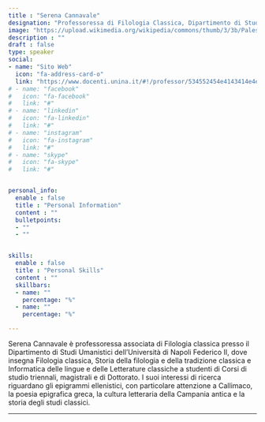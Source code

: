 ```yaml
---
title : "Serena Cannavale"
designation: "Professoressa di Filologia Classica, Dipartimento di Studi Umanistici (UniNa)"
image: "https://upload.wikimedia.org/wikipedia/commons/thumb/3/3b/Palestra_grande_di_pompei%2C_affreschi_di_Moregine%2C_primo_triclinio_%2C_IV_stile%2C_epoca_neroniana%2C_le_muse_06_urania.jpg/800px-Palestra_grande_di_pompei%2C_affreschi_di_Moregine%2C_primo_triclinio_%2C_IV_stile%2C_epoca_neroniana%2C_le_muse_06_urania.jpg"
description : ""
draft : false
type: speaker
social:
- name: "Sito Web"
  icon: "fa-address-card-o"
  link: "https://www.docenti.unina.it/#!/professor/534552454e4143414e4e4156414c45434e4e53524e38324d36334638333956/curriculum"
# - name: "facebook"
#   icon: "fa-facebook"
#   link: "#"
# - name: "linkedin"
#   icon: "fa-linkedin"
#   link: "#"
# - name: "instagram"
#   icon: "fa-instagram"
#   link: "#"
# - name: "skype"
#   icon: "fa-skype"
#   link: "#"


personal_info:
  enable : false
  title : "Personal Information"
  content : ""
  bulletpoints:
  - ""
  - ""


skills:
  enable : false
  title : "Personal Skills"
  content : ""
  skillbars:
  - name: ""
    percentage: "%"
  - name: ""
    percentage: "%"

---
```


Serena Cannavale è professoressa associata di Filologia classica presso il Dipartimento di Studi Umanistici dell’Università di Napoli Federico II, dove insegna Filologia classica, Storia della filologia e della tradizione classica e Informatica delle lingue e delle Letterature classiche a studenti di Corsi di studio triennali, magistrali e di Dottorato. I suoi interessi di ricerca riguardano gli epigrammi ellenistici, con particolare attenzione a Callimaco, la poesia epigrafica greca, la cultura letteraria della Campania antica e la storia degli studi classici.

---